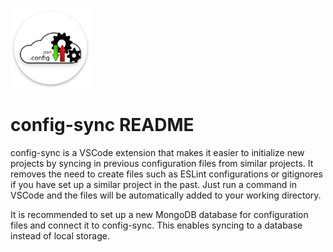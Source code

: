 <p align="left">
    <img src="https://github.com/tonylizj/config-sync/blob/master/src/ic_launcher.png" height="128">
</p>

# config-sync README

config-sync is a VSCode extension that makes it easier to initialize new projects by syncing in previous configuration files from similar projects. It removes the need to create files such as ESLint configurations or gitignores if you have set up a similar project in the past. Just run a command in VSCode and the files will be automatically added to your working directory.

It is recommended to set up a new MongoDB database for configuration files and connect it to config-sync. This enables syncing to a database instead of local storage.



